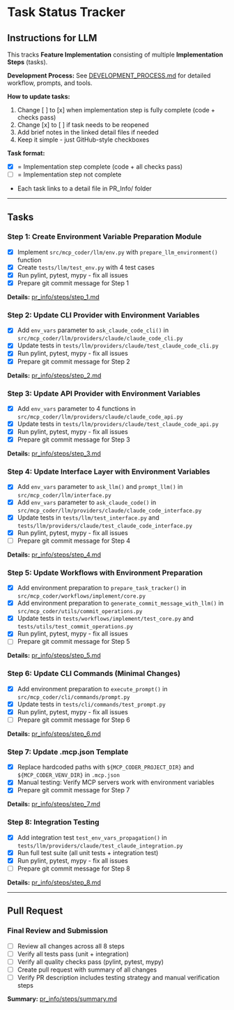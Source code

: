 # Task Status Tracker

## Instructions for LLM

This tracks **Feature Implementation** consisting of multiple **Implementation Steps** (tasks).

**Development Process:** See [DEVELOPMENT_PROCESS.md](./DEVELOPMENT_PROCESS.md) for detailed workflow, prompts, and tools.

**How to update tasks:**
1. Change [ ] to [x] when implementation step is fully complete (code + checks pass)
2. Change [x] to [ ] if task needs to be reopened
3. Add brief notes in the linked detail files if needed
4. Keep it simple - just GitHub-style checkboxes

**Task format:**
- [x] = Implementation step complete (code + all checks pass)
- [ ] = Implementation step not complete
- Each task links to a detail file in PR_Info/ folder

---

## Tasks

### Step 1: Create Environment Variable Preparation Module
- [x] Implement `src/mcp_coder/llm/env.py` with `prepare_llm_environment()` function
- [x] Create `tests/llm/test_env.py` with 4 test cases
- [x] Run pylint, pytest, mypy - fix all issues
- [x] Prepare git commit message for Step 1

**Details:** [pr_info/steps/step_1.md](./steps/step_1.md)

### Step 2: Update CLI Provider with Environment Variables
- [x] Add `env_vars` parameter to `ask_claude_code_cli()` in `src/mcp_coder/llm/providers/claude/claude_code_cli.py`
- [x] Update tests in `tests/llm/providers/claude/test_claude_code_cli.py`
- [x] Run pylint, pytest, mypy - fix all issues
- [x] Prepare git commit message for Step 2

**Details:** [pr_info/steps/step_2.md](./steps/step_2.md)

### Step 3: Update API Provider with Environment Variables
- [x] Add `env_vars` parameter to 4 functions in `src/mcp_coder/llm/providers/claude/claude_code_api.py`
- [x] Update tests in `tests/llm/providers/claude/test_claude_code_api.py`
- [x] Run pylint, pytest, mypy - fix all issues
- [x] Prepare git commit message for Step 3

**Details:** [pr_info/steps/step_3.md](./steps/step_3.md)

### Step 4: Update Interface Layer with Environment Variables
- [x] Add `env_vars` parameter to `ask_llm()` and `prompt_llm()` in `src/mcp_coder/llm/interface.py`
- [x] Add `env_vars` parameter to `ask_claude_code()` in `src/mcp_coder/llm/providers/claude/claude_code_interface.py`
- [x] Update tests in `tests/llm/test_interface.py` and `tests/llm/providers/claude/test_claude_code_interface.py`
- [x] Run pylint, pytest, mypy - fix all issues
- [ ] Prepare git commit message for Step 4

**Details:** [pr_info/steps/step_4.md](./steps/step_4.md)

### Step 5: Update Workflows with Environment Preparation
- [x] Add environment preparation to `prepare_task_tracker()` in `src/mcp_coder/workflows/implement/core.py`
- [x] Add environment preparation to `generate_commit_message_with_llm()` in `src/mcp_coder/utils/commit_operations.py`
- [x] Update tests in `tests/workflows/implement/test_core.py` and `tests/utils/test_commit_operations.py`
- [x] Run pylint, pytest, mypy - fix all issues
- [ ] Prepare git commit message for Step 5

**Details:** [pr_info/steps/step_5.md](./steps/step_5.md)

### Step 6: Update CLI Commands (Minimal Changes)
- [x] Add environment preparation to `execute_prompt()` in `src/mcp_coder/cli/commands/prompt.py`
- [x] Update tests in `tests/cli/commands/test_prompt.py`
- [x] Run pylint, pytest, mypy - fix all issues
- [ ] Prepare git commit message for Step 6

**Details:** [pr_info/steps/step_6.md](./steps/step_6.md)

### Step 7: Update .mcp.json Template
- [x] Replace hardcoded paths with `${MCP_CODER_PROJECT_DIR}` and `${MCP_CODER_VENV_DIR}` in `.mcp.json`
- [x] Manual testing: Verify MCP servers work with environment variables
- [x] Prepare git commit message for Step 7

**Details:** [pr_info/steps/step_7.md](./steps/step_7.md)

### Step 8: Integration Testing
- [x] Add integration test `test_env_vars_propagation()` in `tests/llm/providers/claude/test_claude_integration.py`
- [x] Run full test suite (all unit tests + integration test)
- [x] Run pylint, pytest, mypy - fix all issues
- [ ] Prepare git commit message for Step 8

**Details:** [pr_info/steps/step_8.md](./steps/step_8.md)

---

## Pull Request

### Final Review and Submission
- [ ] Review all changes across all 8 steps
- [ ] Verify all tests pass (unit + integration)
- [ ] Verify all quality checks pass (pylint, pytest, mypy)
- [ ] Create pull request with summary of all changes
- [ ] Verify PR description includes testing strategy and manual verification steps

**Summary:** [pr_info/steps/summary.md](./steps/summary.md)
